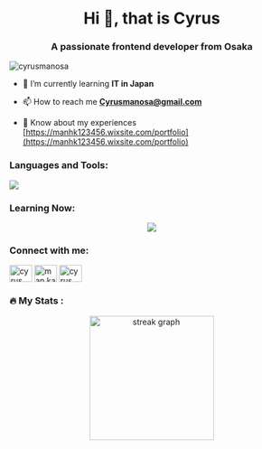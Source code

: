 <h1 align="center">Hi 👋, that is  Cyrus</h1>
<h3 align="center">A passionate frontend developer from Osaka</h3>

<p align="left"> <img src="https://komarev.com/ghpvc/?username=cyrusmanosa&label=Profile%20views&color=0e75b6&style=flat" alt="cyrusmanosa" /> </p>

- 🌱 I’m currently learning **IT in Japan**

- 📫 How to reach me **Cyrusmanosa@gmail.com**

- 📄 Know about my experiences [https://manhk123456.wixsite.com/portfolio](https://manhk123456.wixsite.com/portfolio)

<h3 align="left">Languages and Tools:</h3>

<p align="left">
  <a href="https://skillicons.dev">
    <img src="https://skillicons.dev/icons?i=ps,ai,pr,ae,au,idea,mysql,html,css,php,vscode,github," />
  </a>
</p>

<h3 align="left">Learning Now:</h3>
<p align="center">
  <a href="https://skillicons.dev">
    <img src="https://skillicons.dev/icons?i=go,js,laravel," />
  </a>
</p>


<h3 align="left">Connect with me:</h3>
<p align="left">
<a href="https://linkedin.com/in/cyrus man" target="blank"><img align="center" src="https://raw.githubusercontent.com/rahuldkjain/github-profile-readme-generator/master/src/images/icons/Social/linked-in-alt.svg" alt="cyrus man" height="30" width="40" /></a>
<a href="https://fb.com/man ka chun" target="blank"><img align="center" src="https://raw.githubusercontent.com/rahuldkjain/github-profile-readme-generator/master/src/images/icons/Social/facebook.svg" alt="man ka chun" height="30" width="40" /></a>
<a href="https://instagram.com/cyrus_mkc" target="blank"><img align="center" src="https://raw.githubusercontent.com/rahuldkjain/github-profile-readme-generator/master/src/images/icons/Social/instagram.svg" alt="cyrus_mkc" height="30" width="40" /></a>
</p>

<h3 align="left">🔥   My Stats :</h3>
<div align="center">
  <img src="https://streak-stats.demolab.com?user=maurodesouza&locale=en&mode=daily&theme=dark&hide_border=false&border_radius=5&order=3" height="220" alt="streak graph"  />
</div>

